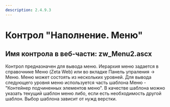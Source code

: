 ```yaml
---
description: 2.4.9.3
---
```


# Контрол "Наполнение. Меню"

## Имя контрола в веб-части: zw\_Menu2.ascx

Контрол предназначен для вывода меню. Иерархия меню задается в справочнике Меню \(Zeta Web\) или во вкладке Панель упраления -&gt; Меню. Меню может состоять из нескольких уровней. Для вывода следующего уровня меню используется часть шаблона Меню - "Контейнер подчиненных элементов меню". В качестве шаблона можно указать текущий шаблон меню либо, если есть необходимость другой шаблон. Выбор шаблона зависит от нужд верстки.

